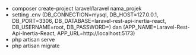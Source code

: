 - composer create-project laravel/laravel nama_projek 
- setting .env (DB_CONNECTION=mysql, DB_HOST=127.0.0.1, DB_PORT=3306, DB_DATABASE=laravel-rest-api-inertia-react, DB_USERNAME=root, DB_PASSWORD=) dan (APP_NAME=Laravel-Rest-Api-Inertia-React, APP_URL=http://localhost:5173)
- php artisan serve
- php artisan migrate
